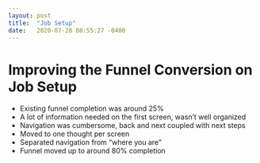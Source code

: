 ```yaml
---
layout: post
title:  "Job Setup"
date:   2020-07-28 08:55:27 -0400
---
```

# Improving the Funnel Conversion on Job Setup

- Existing funnel completion was around 25%
- A lot of information needed on the first screen, wasn’t well organized
- Navigation was cumbersome, back and next coupled with next steps
- Moved to one thought per screen
- Separated navigation from “where you are”
- Funnel moved up to around 80% completion